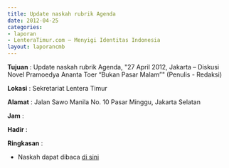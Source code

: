 ```yaml
---
title: Update naskah rubrik Agenda
date: 2012-04-25
categories:
- laporan
- LenteraTimur.com – Menyigi Identitas Indonesia
layout: laporancmb
---
```



**Tujuan** : Update naskah rubrik Agenda, "27 April 2012, Jakarta – Diskusi Novel Pramoedya Ananta Toer “Bukan Pasar Malam”" (Penulis - Redaksi)

**Lokasi** : Sekretariat Lentera Timur 

**Alamat** : Jalan Sawo Manila No. 10 Pasar Minggu, Jakarta Selatan

**Jam** : 

**Hadir** :  


**Ringkasan** : 
* Naskah dapat dibaca [di sini](http://www.lenteratimur.com/27-april-2012-jakarta-%E2%80%93-diskusi-novel-pramudya-ananta-toer-%E2%80%9Cbukan-pasar-malam%E2%80%9D/)
